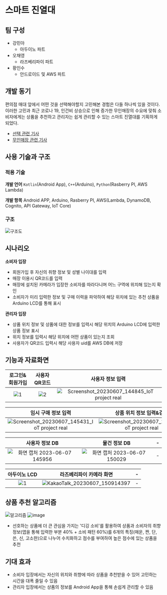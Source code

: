 # 스마트 진열대

## 팀 구성
* 강민아
  - 아두이노 파트
* 오채영
  - 라즈베리파이 파트
* 황인수
  - 안드로이드 및 AWS 파트

## 개발 동기
편의점 매대 앞에서 어떤 것을 선택해야할지 고민해본 경험은 다들 하나씩 있을 것이다. 이러한 고민과 최근 코로나 19, 인건비 상승으로 인해 증가한 무인매장의 수요에 맞춰 소비자에게는 상품을 추천하고 관리자는 쉽게 관리할 수 있는 스마트 진열대를 기획하게 되었다.
* [선택 관련 기사](http://www.psytimes.co.kr/news/view.php?idx=6627)
* [무인매장 관련 기사](https://www.mk.co.kr/news/economy/10865652)

## 사용 기술과 구조

### 적용 기술
**개발 언어** `Kotlin`(Android App), `C++`(Arduino), `Python`(Rasberry PI, AWS Lambda)

**개발 항목** Android APP, Arduino, Rasberry PI, AWS(Lambda, DynamoDB, Cognito, API Gateway, IoT Core)

### 구조
![구조도](https://github.com/Insoo-Hwang/IoTCapstone/assets/70841847/1d289ea7-c7e1-45c2-b4fb-723aa48b2895)


## 시나리오

**소비자 입장**
  - 회원가입 후 자신의 취향 정보 및 성별 나이대를 입력
  - 매장 이용시 QR코드를 입력
  - 매장에 설치된 카메라가 입장한 소비자를 따라다니며 어느 구역에 위치해 있는지 확인
  - 소비자가 미리 입력한 정보 및 구매 이력을 파악하여 해당 위치에 있는 추천 상품을 Arduino LCD를 통해 표시

**관리자 입장**
  - 상품 위치 정보 및 상품에 대한 정보를 입력시 해당 위치의 Arduino LCD에 입력한 상품 정보 표시
  - 위치 정보를 입력시 해당 위치에 어떤 상품이 있는지 조회
  - 사용자가 QR코드 입력시 해당 사용자 uid를 AWS DB에 저장


## 기능과 자료화면

| 로그인&회원가입 | 사용자 QR코드 | 사용자 정보 입력 |
|:-------------------------------------:|:-------------------------------------------------:|:-----------------------------------------------:|
|![1](https://github.com/Insoo-Hwang/IoTCapstone/assets/70841847/9de8eb6c-36b2-44b0-9931-1eec11a35b5f)|![2](https://github.com/Insoo-Hwang/IoTCapstone/assets/70841847/432063d0-10f1-462d-bac3-4938337b1e7b)|![Screenshot_20230607_144845_IoT project real](https://github.com/Insoo-Hwang/IoTCapstone/assets/70841847/cdea99ec-33fa-4add-acba-b615761d9f8a)|

| 임시 구매 정보 입력 | 상품 위치 정보 입력&검색 | - |
|:-------------------------------------:|:-------------------------------------------------:|:-----------------------------------------------:|
|![Screenshot_20230607_145431_IoT project real](https://github.com/Insoo-Hwang/IoTCapstone/assets/70841847/30cf77f1-4722-41b4-85ce-9bdefcb998b9)|![Screenshot_20230607_145511_IoT project real](https://github.com/Insoo-Hwang/IoTCapstone/assets/70841847/fbabbf0d-1a65-43b5-bee4-62e148947939)| - |

| 사용자 정보 DB | 물건 정보 DB | - |
|:-------------------------------------:|:-------------------------------------------------:|:-----------------------------------------------:|
|![화면 캡처 2023-06-07 145956](https://github.com/Insoo-Hwang/IoTCapstone/assets/70841847/4a5888ca-9d12-4393-ab62-f264a654f06f)|![화면 캡처 2023-06-07 150029](https://github.com/Insoo-Hwang/IoTCapstone/assets/70841847/ffbe0467-6f40-45dc-94a5-885530278be1)| - |

| 아두이노 LCD | 라즈베리파이 카메라 화면 | - |
|:-------------------------------------:|:-------------------------------------------------:|:-------------------------------------------------:|
|![1](https://github.com/Insoo-Hwang/IoTCapstone/assets/70841847/b07e840e-9e05-43bd-82cd-c8a490d669b2)|![KakaoTalk_20230607_150914397](https://github.com/Insoo-Hwang/IoTCapstone/assets/70841847/adddc1b8-a0f7-4175-a603-88a3ae89cbe9)| - |


## 상품 추천 알고리즘
![알고리즘](https://github.com/Insoo-Hwang/IoTCapstone/assets/70841847/4cbbdb4f-9378-4f56-ad6d-c0c4a8597ed4)
![image](https://github.com/Insoo-Hwang/IoTCapstone/assets/70841847/f92e2581-684f-4277-a8cd-e4ec41b3505d)
* 선호하는 상품에 더 큰 관심을 가지는 '디깅 소비'를 활용하여 상품과 소비자의 취향 정보(앱을 통해 입력한 부분 40% + 소비 패턴 60%)를 6개의 특징(매운, 짠, 단, 쓴, 신, 고소한)으로 나누어 수치화하고 점수를 부여하여 높은 점수에 있는 상품을 추천


## 기대 효과
  - 소비자 입장에서는 자신의 위치와 취향에 따라 상품을 추천받을 수 있어 고민하는 시간을 대폭 줄일 수 있음
  - 관리자 입장에서는 상품의 정보를 Android App을 통해 손쉽게 관리할 수 있음
